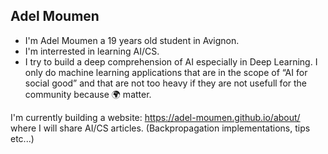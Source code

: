 ## Adel Moumen
- I'm Adel Moumen a 19 years old student in Avignon.
- I'm interrested in learning AI/CS. 
- I try to build a deep comprehension of AI especially in Deep Learning. I only do machine learning applications that 
are in the scope of “AI for social good” and that are not too heavy if they are not usefull for the community because 🌍 matter.

I'm currently building a website: https://adel-moumen.github.io/about/ where I will share AI/CS articles. (Backpropagation implementations, tips etc...) 

